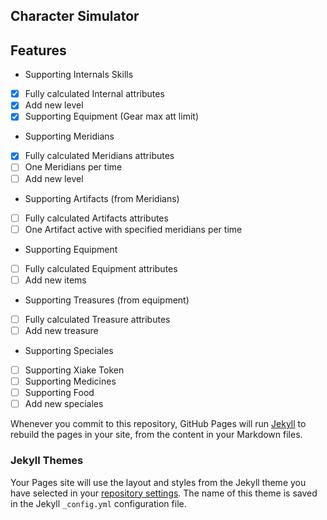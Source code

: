 ## Character Simulator

## Features

 - Supporting Internals Skills
  - [x] Fully calculated Internal attributes
  - [x] Add new level
  - [x] Supporting Equipment (Gear max att limit)
  
 - Supporting Meridians
  - [x] Fully calculated Meridians attributes
  - [ ] One Meridians per time
  - [ ] Add new level
  
 - Supporting Artifacts (from Meridians)
  - [ ] Fully calculated Artifacts attributes
  - [ ] One Artifact active with specified meridians per time
  
 - Supporting Equipment
  - [ ] Fully calculated Equipment attributes
  - [ ] Add new items
  
 - Supporting Treasures (from equipment)
  - [ ] Fully calculated Treasure attributes
  - [ ] Add new treasure
  
 - Supporting Speciales
  - [ ] Supporting Xiake Token
  - [ ] Supporting Medicines
  - [ ] Supporting Food
  - [ ] Add new speciales

Whenever you commit to this repository, GitHub Pages will run [Jekyll](https://jekyllrb.com/) to rebuild the pages in your site, from the content in your Markdown files.

### Jekyll Themes

Your Pages site will use the layout and styles from the Jekyll theme you have selected in your [repository settings](https://github.com/Karinoko/CharSimWushu/settings). The name of this theme is saved in the Jekyll `_config.yml` configuration file.
